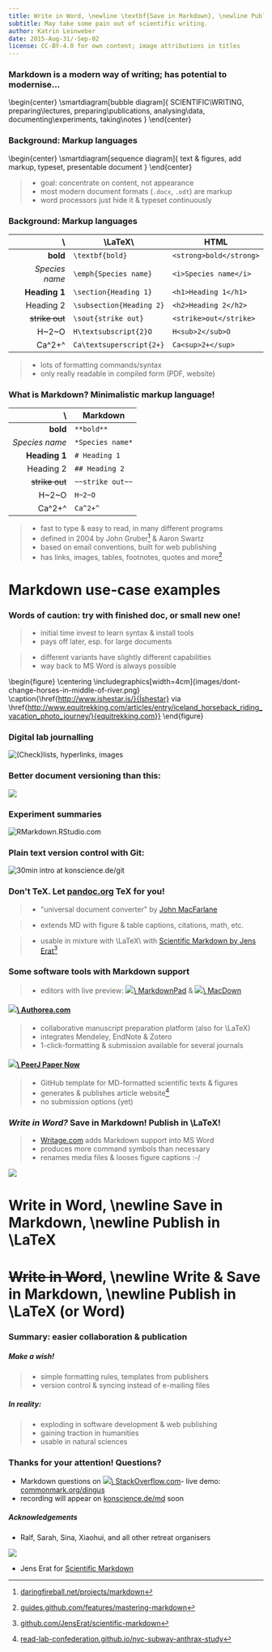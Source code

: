 ```yaml
---
title: Write in Word, \newline \textbf{Save in Markdown}, \newline Publish in \LaTeX
subtitle: May take some pain out of scientific writing.
author: Katrin Leinweber
date: 2015-Aug-31/-Sep-02
license: CC-BY-4.0 for own content; image attributions in titles
---
```



### Markdown is a modern way of writing; has potential to modernise...

\begin{center}
    \smartdiagram[bubble diagram]{
        SCIENTIFIC\\WRITING,
            preparing\\lectures,
            preparing\\publications,
            analysing\\data,
            documenting\\experiments,
            taking\\notes
        }
\end{center}


### Background: Markup languages

\begin{center}
    \smartdiagram[sequence diagram]{
        text \& figures,
        add markup,
        typeset,
        presentable document
        }
\end{center}

> - goal: concentrate on content, not appearance
> - most modern document formats (`.docx`, `.odt`) are markup
> - word processors just hide it & typeset continuously


### Background: Markup languages

\               | \LaTeX\                      | HTML                 
---------------:|----------------------------- |------------------------
**bold**        | `\textbf{bold}`              | `<strong>bold</strong>`
*Species name*  | `\emph{Species name}`        | `<i>Species name</i>`  
**Heading 1**   | `\section{Heading 1}`        | `<h1>Heading 1</h1>`   
Heading 2       | `\subsection{Heading 2}`     | `<h2>Heading 2</h2>`   
~~strike out~~  | `\sout{strike out}`          | `<strike>out</strike>`
H~2~O           | `H\textsubscript{2}O`        | `H<sub>2</sub>O`
Ca^2+^          | `Ca\textsuperscript{2+}`     | `Ca<sup>2+</sup>`

> - lots of formatting commands/syntax
> - only really readable in compiled form (PDF, website)


### What is Markdown? Minimalistic markup language!

\               | Markdown              
---------------:|-----------------
**bold**        | `**bold**`
*Species name*  | `*Species name*`
**Heading 1**   | `# Heading 1`   
Heading 2       | `## Heading 2`  
~~strike out~~  | `~~strike out~~`
H~2~O           | `H~2~O`
Ca^2+^          | `Ca^2+^`

> - fast to type & easy to read, in many different programs
> - defined in 2004 by John Gruber[^df] & Aaron Swartz
> - based on email conventions, built for web publishing
> - has links, images, tables, footnotes, quotes and more[^syntax]

[^df]: [daringfireball.net/projects/markdown](https://daringfireball.net/projects/markdown/syntax)
[^syntax]: [guides.github.com/features/mastering-markdown](https://guides.github.com/features/mastering-markdown/#examples)



# Markdown use-case examples


### Words of caution: try with finished doc, or small new one!

> - initial time invest to learn syntax & install tools
> - pays off later, esp. for large documents

> - different variants have slightly different capabilities
> - way back to MS Word is always possible

\begin{figure}
  \centering
  \includegraphics[width=4cm]{images/dont-change-horses-in-middle-of-river.png}
  \caption{\href{http://www.ishestar.is/}{Íshestar} via \href{http://www.equitrekking.com/articles/entry/iceland_horseback_riding_vacation_photo_journey/}{equitrekking.com}}
\end{figure}


### Digital lab journalling

![(Check)lists, hyperlinks, images](images/lab-journal.png)

### Better document versioning than this:

![](images/versions-win-explorer.png)
### Experiment summaries

![[RMarkdown.RStudio.com](https://rmarkdown.rstudio.com/)](images/rmarkdown.jpg)

### Plain text version control with Git:

![30min intro at [konscience.de/git](http://www.konscience.de/2015/04/ksl002-digital-lab-journalling-with-git/)](images/file-changes-in-GitHub.png)


### Don't TeX. Let [pandoc.org](http://pandoc.org/index.html) TeX for you!

> - "universal document converter" by [John MacFarlane](http://johnmacfarlane.net/)

> - extends MD with figure & table captions, citations, math, etc.

> - usable in mixture with \LaTeX\ with [Scientific Markdown by Jens Erat](https://github.com/JensErat/scientific-markdown)[^SMJE]

[^SMJE]: [github.com/JensErat/scientific-markdown](https://github.com/JensErat/scientific-markdown)

### Some software tools with Markdown support

<!--
not something I have developed
just passing along the message
-->

> - editors with live preview: [![](images/markdownpad.png)\ MarkdownPad](https://markdownpad.com/) & [![](images/macdown.png)\ MacDown](http://macdown.uranusjr.com/)

#### [![](images/authorea-fav.png)\ Authorea.com](https://authorea.com/)

> - collaborative manuscript preparation platform (also for \LaTeX)
> - integrates Mendeley, EndNote & Zotero
> - 1-click-formatting & submission available for several journals 

#### [![](images/peerj.png)\ PeerJ Paper Now](https://github.com/PeerJ/paper-now)

> - GitHub template for MD-formatted scientific texts & figures
> - generates & publishes article website[^PN]
> - no submission options (yet)

[^PN]: [read-lab-confederation.github.io/nyc-subway-anthrax-study](https://read-lab-confederation.github.io/nyc-subway-anthrax-study/)


### *Write in Word?* Save in Markdown! Publish in \LaTeX!

> - [Writage.com](http://www.writage.com/) adds Markdown support into MS Word
> - produces more command symbols than necessary
> - renames media files & looses figure captions :-/

![](images/writage)



# Write in Word, \newline Save in Markdown, \newline Publish in \LaTeX



# ~~Write in Word~~, \newline Write & Save in Markdown, \newline Publish in \LaTeX (or Word)


### Summary: easier collaboration & publication 

##### Make a wish!

> - simple formatting rules, templates from publishers
> - version control & syncing instead of e-mailing files

##### In reality:

> - exploding in software development & web publishing
> - gaining traction in humanities
> - usable in natural sciences


### Thanks for your attention! Questions?

- Markdown questions on [![](images/stackoverflow)\ StackOverflow.com](https://stackoverflow.com/questions/tagged/markdown)- live demo: [commonmark.org/dingus](http://spec.commonmark.org/dingus/)
- recording will appear on [konscience.de/md](http://www.konscience.de/md) soon

##### Acknowledgements

- Ralf, Sarah, Sina, Xiaohui, and all other retreat organisers

![](images/funding.png)
- Jens Erat for [Scientific Markdown](https://github.com/JensErat/scientific-markdown)
